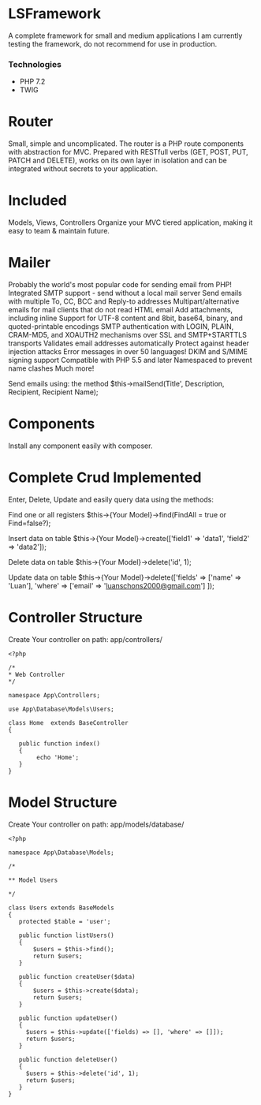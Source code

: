 # LSFramework
A complete framework for small and medium applications
I am currently testing the framework, do not recommend for use in production.

### Technologies

* PHP 7.2
* TWIG

# Router
Small, simple and uncomplicated. The router is a PHP route components with abstraction for MVC. Prepared with RESTfull verbs (GET, POST, PUT, PATCH and DELETE), works on its own layer in isolation and can be integrated without secrets to your application.

# Included
Models, Views, Controllers
Organize your MVC tiered application, making it easy to team & maintain future.

# Mailer
Probably the world's most popular code for sending email from PHP!
Integrated SMTP support - send without a local mail server
Send emails with multiple To, CC, BCC and Reply-to addresses
Multipart/alternative emails for mail clients that do not read HTML email
Add attachments, including inline
Support for UTF-8 content and 8bit, base64, binary, and quoted-printable encodings
SMTP authentication with LOGIN, PLAIN, CRAM-MD5, and XOAUTH2 mechanisms over SSL and SMTP+STARTTLS transports
Validates email addresses automatically
Protect against header injection attacks
Error messages in over 50 languages!
DKIM and S/MIME signing support
Compatible with PHP 5.5 and later
Namespaced to prevent name clashes
Much more!

Send emails using: the method $this->mailSend(Title', Description, Recipient, Recipient Name);

# Components
Install any component easily with composer.

# Complete Crud Implemented
Enter, Delete, Update and easily query data using the methods:

Find one or all registers
$this->{Your Model}->find(FindAll = true or Find=false?);

Insert data on table
$this->{Your Model}->create(['field1' => 'data1', 'field2' => 'data2']);

Delete data on table
$this->{Your Model}->delete('id', 1);

Update data on table
$this->{Your Model}->delete(['fields' => ['name' => 'Luan'],
                            'where' => ['email' => 'luanschons2000@gmail.com']
                           ]);

# Controller Structure
  Create Your controller on path: app/controllers/
 ```
<?php

/* 
* Web Controller
*/

namespace App\Controllers;

use App\Database\Models\Users;

class Home  extends BaseController
{

    public function index()
    {
         echo 'Home';
    }
 }
 ```
 
 # Model Structure
  Create Your controller on path: app/models/database/
 ```
<?php

namespace App\Database\Models;

/*

** Model Users

*/

class Users extends BaseModels
{
    protected $table = 'user';

    public function listUsers()
    {
        $users = $this->find();
        return $users;
    }

    public function createUser($data)
    {
        $users = $this->create($data);
        return $users;
    }

    public function updateUser()
    {
      $users = $this->update(['fields) => [], 'where' => []]);
      return $users;
    }
    
    public function deleteUser()
    {
      $users = $this->delete('id', 1);
      return $users;
    }
}
 ```





